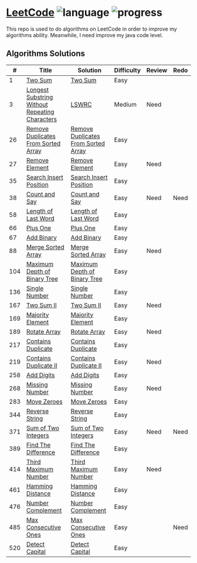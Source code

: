 # [LeetCode](https://leetcode.com/problemset/algorithms/) ![language](https://img.shields.io/badge/language-Java-green.svg) ![progress](https://img.shields.io/badge/progress-26%2F499-orange.svg)
This repo is used to do algorithms on LeetCode in order to improve my algorithms ability. Meanwhile, I need improve my java code level.


## Algorithms Solutions

| # | Title | Solution | Difficulty | Review | Redo |
|---|-------|----------|------------|--------|------|
1|[Two Sum](https://leetcode.com/problemset/algorithms/)|[Two Sum](https://github.com/Vonzpf/LeetCode/blob/master/Java/TwoSum.java)|Easy|||
3|[Longest Substring Without Repeating Characters](https://leetcode.com/problemset/algorithms/)|[LSWRC](https://github.com/Vonzpf/LeetCode/blob/master/Java/LSWRC.java)|Medium|Need||
26|[Remove Duplicates From Sorted Array](https://leetcode.com/problemset/algorithms/)|[Remove Duplicates From Sorted Array](https://github.com/Vonzpf/LeetCode/blob/master/Java/RemoveDuplicatesFromSortedArray.java)|Easy|||
27|[Remove Element](https://leetcode.com/problemset/algorithms/)|[Remove Element](https://github.com/Vonzpf/LeetCode/blob/master/Java/RemoveElement.java)|Easy|Need||
35|[Search Insert Position](https://leetcode.com/problemset/algorithms/)|[Search Insert Position](https://github.com/Vonzpf/LeetCode/blob/master/Java/SearchInsertPosition.java)|Easy|||
38|[Count and Say](https://leetcode.com/problemset/algorithms/)|[Count and Say](https://github.com/Vonzpf/LeetCode/blob/master/python/CountandSay.py)|Easy|Need|Need|
58|[Length of Last Word](https://leetcode.com/problemset/algorithms/)|[Length of Last Word](https://github.com/Vonzpf/LeetCode/blob/master/Java/LengthofLastWord.java)|Easy|||
66|[Plus One](https://leetcode.com/problemset/algorithms/)|[Plus One](https://github.com/Vonzpf/LeetCode/blob/master/Java/PlusOne.java)|Easy|||
67|[Add Binary](https://leetcode.com/problemset/algorithms/)|[Add Binary](https://github.com/Vonzpf/LeetCode/blob/master/python/AddBinary.py)|Easy|||
88|[Merge Sorted Array](https://leetcode.com/problemset/algorithms/)|[Merge Sorted Array](https://github.com/Vonzpf/LeetCode/blob/master/Java/MergeSortedArray.java)|Easy|Need||
104|[Maximum Depth of Binary Tree](https://leetcode.com/problemset/algorithms/)|[Maximum Depth of Binary Tree](https://github.com/Vonzpf/LeetCode/blob/master/Java/MaxDepthOfBinaryTree.java)|Easy|||
136|[Single Number](https://leetcode.com/problemset/algorithms/)|[Single Number](https://github.com/Vonzpf/LeetCode/blob/master/Java/SingleNumber.java)|Easy|||
167|[Two Sum II](https://leetcode.com/problemset/algorithms/)|[Two Sum II](https://github.com/Vonzpf/LeetCode/blob/master/Java/TwoSumII.java)|Easy|Need||
169|[Majority Element](https://leetcode.com/problemset/algorithms/)|[Majority Element](https://github.com/Vonzpf/LeetCode/blob/master/Java/MajorityElement.java)|Easy|||
189|[Rotate Array](https://leetcode.com/problemset/algorithms/)|[Rotate Array](https://github.com/Vonzpf/LeetCode/blob/master/Java/RotateArray.java)|Easy|Need||
217|[Contains Duplicate](https://leetcode.com/problemset/algorithms/)|[Contains Duplicate](https://github.com/Vonzpf/LeetCode/blob/master/Java/ContainsDuplicate.java)|Easy|||
219|[Contains Duplicate II](https://leetcode.com/problemset/algorithms/)|[Contains Duplicate II](https://github.com/Vonzpf/LeetCode/blob/master/Java/ContainsDuplicateII.java)|Easy|Need||
258|[Add Digits](https://leetcode.com/problemset/algorithms/)|[Add Digits](https://github.com/Vonzpf/LeetCode/blob/master/Java/AddDigits.java)|Easy|||
268|[Missing Number](https://leetcode.com/problemset/algorithms/)|[Missing Number](https://github.com/Vonzpf/LeetCode/blob/master/Java/MissingNumber.java)|Easy|Need||
283|[Move Zeroes](https://leetcode.com/problemset/algorithms/)|[Move Zeroes](https://github.com/Vonzpf/LeetCode/blob/master/Java/MoveZeroes.java)|Easy|||
344|[Reverse String](https://leetcode.com/problemset/algorithms/)|[Reverse String](https://github.com/Vonzpf/LeetCode/blob/master/Java/ReverseString.java)|Easy|||
371|[Sum of Two Integers](https://leetcode.com/problemset/algorithms/)|[Sum of Two Integers](https://github.com/Vonzpf/LeetCode/blob/master/Java/SumofTwoIntegers.java)|Easy|Need|Need|
389|[Find The Difference](https://leetcode.com/problemset/algorithms/)|[Find The Difference](https://github.com/Vonzpf/LeetCode/blob/master/Java/FindTheDifference.java)|Easy|||
414|[Third Maximum Number](https://leetcode.com/problemset/algorithms/)|[Third Maximum Number](https://github.com/Vonzpf/LeetCode/blob/master/Java/ThirdMaximumNumber.java)|Easy|Need||
461|[Hamming Distance](https://leetcode.com/problemset/algorithms/)|[Hamming Distance](https://github.com/Vonzpf/LeetCode/blob/master/Java/HammingDistance.java)|Easy|||
476|[Number Complement](https://leetcode.com/problemset/algorithms/)|[Number Complement](https://github.com/Vonzpf/LeetCode/blob/master/Java/NumberComplement.java)|Easy|||
485|[Max Consecutive Ones](https://leetcode.com/problemset/algorithms/)|[Max Consecutive Ones](https://github.com/Vonzpf/LeetCode/blob/master/Java/MaxConsecutiveOnes.java)|Easy||Need|
520|[Detect Capital](https://leetcode.com/problemset/algorithms/)|[Detect Capital](https://github.com/Vonzpf/LeetCode/blob/master/Java/DetectCapital.java)|Easy|||
